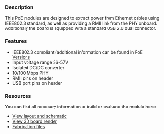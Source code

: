 ### Description 
This PoE modules are designed to extract power from Ethernet cables using IEEE802.3 standard, as well as providing a RMII link from the PHY onboard. Additionaly 
the board is equipped with a standard USB 2.0 dual connector. 

### Features
 * IEEE802.3 compliant (additional information can be found in [PoE Versions](docs/POE.md)
 * Input voltage range 36-57V
 * Isolated DC/DC converter
 * 10/100 Mbps PHY
 * RMII pins on header
 * USB port pins on header
 
### Resources
You can find all necesary information to build or evaluate the module here:
   - [View layout and schematic](https://cadlab.io/project/xxxx) 
   - [View 3D board render](https://a360.co/xxxx)
   - [Fabrication files](https://github.com/vd-rd/hw_cape_poe/releases)
